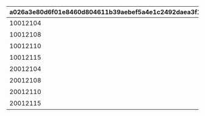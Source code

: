 |a026a3e80d6f01e8460d804611b39aebef5a4e1c2492daea3f17b03df04df49a|3804ab44e32c54e537170316baa6943a53c7fdd62223ec58c4691a2c9558efc1|6c5139de1a8b55e38fbbac980d66db70961aa4d9beb8196481463d45065dffcd|2d179b22c2126973a2add30daf9dafaee7567adca574ff9ad654536f3587378e|3245efc67716b982194be98897087aa10ba305089e66ecb2ec88713d1511113f|04a8b3f194685da63e4050b968d27c898c8582905a5c921ff4e740a5ff8166be|d3298f0e86a592c55448cfc9d7227444fdfc5a50cfda2ae6d2ff12e52f6549d4|4f709c0855223449cbc96bc797e010991659af961f2d94831067b92b992b5342|40c525247238c13b4d865080df0c64cf1794311c06f006f854c401fe3421fa8f|2343092d0be559af8393b78316fea2e13ba3cd2bcfed7ba9811eb8b7a36da91c|5d2d412549569ffdbe7df3b361fa16af1e162c232f86b1a4d7ac0b9c44810b44|4cbe72a1d1bb8365ee757bf88c92467c536840e65efc37d66fabf5a6d08ff4ec|10273fd05bd3aea24bd9640e0acd1764514bcfd06960f6ec234eac35f42ef2f7|f37b46a13efa69b37ca4969045c2baedf009d4721fc5ec889132a9851cc6e59c|c110354d68b4961efea3a1d62ec413692ecf1d01ed969cd2e8738bdaeb87475c|83d33624debdd42bfc173ce3936d4e6038c7bf14c874daf27dcab5b211b9795d|58d8e0d987e9d193775b487da172d1e62dda07424c5a83f99eb36d412be7cbd7|f87a9efafe4d1a7104b7cf92faae7b3e2692bab4b3c8a88e6333ff339889249d|4f5e92f4f0076846708643d52979adf47af392793b9f8616e3f45319527093a5|ba859d6cb2d3fa6f515f689ff758f0537ea9dc7e406dc42fbc7bb43f94017e7e|
| --- | --- | --- | --- | --- | --- | --- | --- | --- | --- | --- | --- | --- | --- | --- | --- | --- | --- | --- | --- |
|10012104|-689|3|1001201|1.姉妹|103|0|謎解き1||間違った組み合わせはどれでしょう|5012600|10012|4.父と娘|910012|3.先生と生徒|武器や髪形など身体的特徴に注目してみよう。|5012601|0||2.双子|
|10012108|-220|4|1001202|1.ブックストア|74|0|謎解き2||探し物はなんでしょう|5012602|10012|4.スコアブック|910012|3.ワードブック|キャラの名前に注目してみよう。|5012603|0||2.ブックカバー|
|10012110|135|3|1001203|1.ミミとキョウカが誰かを見て驚いている|-84|0|謎解き3||主人公が映っているのはどれでしょう|5012604|10012|4.クリスティーナと対峙しているのは・・・|910012|3.トワイライトキャラバンの皆が談笑している|主人公の性格がよく表れている一枚。|5012605|0||2.夏のリゾートでバーベキュー|
|10012115|810|4|1001204|1.ルカ|58|0|謎解き4||暗号を解読して人物を推理しよう|5012606|10012|4.シズル|910012|3.レイ|バラバラになったものは整理してみよう。|5012607|0||2.ミフユ|
|20012104|-690|3|2001201|1.姉妹|103|0|謎解き1||間違った組み合わせはどれでしょう|5012600|20012|4.父と娘|910012|3.先生と生徒|武器や髪形など身体的特徴に注目してみよう。|5012601|0||2.双子|
|20012108|-270|4|2001202|1.ブックストア|74|0|謎解き2||探し物はなんでしょう|5012602|20012|4.スコアブック|910012|3.ワードブック|キャラの名前に注目してみよう。|5012603|0||2.ブックカバー|
|20012110|54|3|2001203|1.ミミとキョウカが誰かを見て驚いている|-84|0|謎解き3||主人公が映っているのはどれでしょう|5012604|20012|4.クリスティーナと対峙しているのは・・・|910012|3.トワイライトキャラバンの皆が談笑している|主人公の性格がよく表れている一枚。|5012605|0||2.夏のリゾートでバーベキュー|
|20012115|650|4|2001204|1.ルカ|58|0|謎解き4||暗号を解読して人物を推理しよう|5012606|20012|4.シズル|910012|3.レイ|バラバラになったものは整理してみよう。|5012607|0||2.ミフユ|